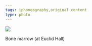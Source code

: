 ```yaml
---
tags: iphoneography,original content
type: photo
---
```

<img src="http://31.media.tumblr.com/a0812c1103f175e27a7c4d89185cf5ed/tumblr_mo3n6czJYL1rdkc0do1_1280.jpg" />

Bone marrow (at Euclid Hall)
